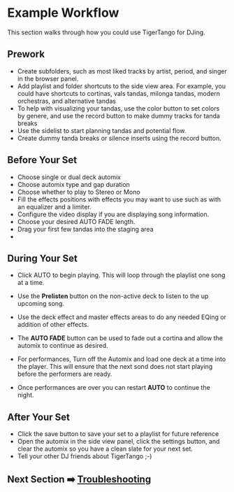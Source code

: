 
# Example Workflow
This section walks through how you could use TigerTango for DJing.

## Prework
* Create subfolders, such as most liked tracks by artist, period, and singer in the browser panel.
* Add playlist and folder shortcuts to the side view area. For example, you could have shortcuts to cortinas, vals tandas, milonga tandas, modern orchestras, and alternative tandas
* To help with visualizing your tandas, use the color button to set colors by genere, and use the record button to make dummy tracks for tanda breaks 
* Use the sidelist to start planning tandas and potential flow.
* Create dummy tanda breaks or silence inserts using the record button.

## Before Your Set
* Choose single or dual deck automix 
* Choose automix type and gap duration
* Choose whether to play to Stereo or Mono
* Fill the effects positions with effects you may want to use such as with an equalizer and a limiter.
* Configure the video display if you are displaying song information.
* Choose your desired AUTO FADE length. 
* Drag your first few tandas into the staging area
* 
## During Your Set
* Click AUTO to begin playing. This will loop through the playlist one song at a time.

* Use the **Prelisten** button on the non-active deck to listen to the up upcoming song.
* Use the deck effect and master effects areas to do any needed EQing or addition of other effects.
* The **AUTO FADE** button can be used to fade out a cortina and allow the automix to continue as desired.
* For performances, Turn off the Automix and load one deck at a time into the player. This will ensure that the next sond does not start playing before the performers are ready.
*  Once performances are over you can restart **AUTO** to continue the night.

## After Your Set
* Click the save button to save your set to a playlist for future reference
* Open the automix in the side view panel, click the settings button, and clear the automix so you have a clean slate for your next set.
* Tell your other DJ friends about TigerTango ;-) 

## Next Section ➡️ [Troubleshooting](Troubleshooting.md)